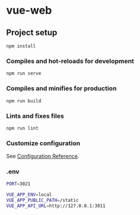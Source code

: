 # vue-web

## Project setup
```
npm install
```

### Compiles and hot-reloads for development
```
npm run serve
```

### Compiles and minifies for production
```
npm run build
```

### Lints and fixes files
```
npm run lint
```

### Customize configuration
See [Configuration Reference](https://cli.vuejs.org/config/).

### .env
```bash
PORT=3021

VUE_APP_ENV=local
VUE_APP_PUBLIC_PATH=/static
VUE_APP_API_URL=http://127.0.0.1:3011
```
